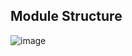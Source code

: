 ## Module Structure

![image](https://github.com/adeleke123/I4GCybersecurity/assets/51156057/ca5cb523-7f09-451f-a0fc-dd26799a3f7e)

